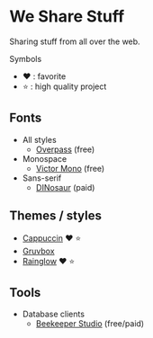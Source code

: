 # We Share Stuff

Sharing stuff from all over the web.

Symbols

 - :heart: : favorite
 - :star: : high quality project

## Fonts

 - All styles
   - [Overpass](http://overpassfont.org) (free)
 - Monospace
   - [Victor Mono](https://rubjo.github.io/victor-mono) (free)
 - Sans-serif
   - [DINosaur](https://fonts.adobe.com/fonts/dinosaur) (paid)
   

## Themes / styles

 - [Cappuccin](https://github.com/catppuccin/catppuccin) :heart: :star:
 - [Gruvbox](https://github.com/morhetz/gruvbox)
 - [Rainglow](https://rainglow.io) :heart: :star:

## Tools

 - Database clients
   - [Beekeeper Studio](https://github.com/beekeeper-studio/beekeeper-studio) (free/paid)
